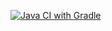 [![Java CI with Gradle](https://github.com/GrigoriyKaygorodtsev/Homework_2.3_Patterns1/actions/workflows/gradle.yml/badge.svg)](https://github.com/GrigoriyKaygorodtsev/Homework_2.3_Patterns1/actions/workflows/gradle.yml)
